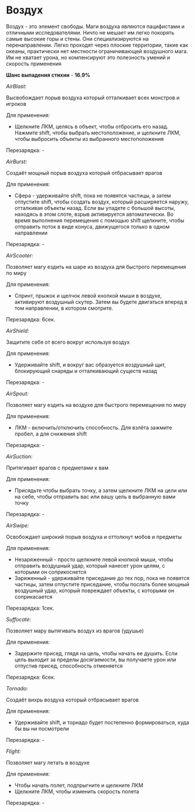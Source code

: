 # Воздух

&#x20;Воздух - это элемент свободы. Маги воздуха являются пацифистами и отличными исследователями. Ничто не мешает им легко покорять самые высокие горы и стены. Они специализируются на перенаправлении. Легко проходят через плоские территории, такие как океаны, практически нет местности ограничивающей воздушного мага. Им не хватает урона, но компенсируют это полезность умений и скорость применения

**Шанс выпадения стихии** - **16.9%**&#x20;

_AirBlast:_

Высвобождает порыв воздуха который отталкивает всех монстров и игроков

Для применения:&#x20;

* &#x20;Щелкните ЛКМ, целясь в объект, чтобы отбросить его назад. Нажмите shift, чтобы выбрать местоположение, и щелкните ЛКМ, чтобы выбросить объекты из выбранного местоположения

Перезарядка: -

_AirBurst:_

Создаёт мощный порыв воздуха который отбрасывает врагов

Для применения:&#x20;

* &#x20;Сфера - удерживайте shift, пока не появятся частицы, а затем отпустите shift, чтобы создать воздух, который расширяется наружу, отталкивая объекты назад. Если вы упадете с большой высоты, находясь в этом слоте, взрыв активируется автоматически.  Во время выполнения перемещения с помощью shift щелкните, чтобы отправить поток в виде конуса, движущегося только в одном направлении

Перезарядка: -

_AirScooter:_

Позволяет магу ездить на шаре из воздуха для быстрого перемещения по миру

Для применения:&#x20;

* &#x20;Спринт, прыжок и щелчок левой кнопкой мыши в воздухе, активируют воздушный скутер. Затем вы будете двигаться вперед в том направлении, в котором смотрите.

Перезарядка: 6сек.

_AirShield:_

Защитите себя от всего вокруг используя воздух

Для применения:&#x20;

* &#x20;Удерживайте shift, и вокруг вас образуется воздушный щит, блокирующий снаряды и отталкивающий существ назад

Перезарядка: -

_AirSpout:_

Позволяет магу ездить на воздухе для быстрого перемещения по миру

Для применения:

* &#x20;ЛКМ - включить/отключить способность. Для взлёта зажмите пробел, а для снижения shift

Перезарядка: -

_AirSuction:_

Притягивает врагов с предметами к вам

Для применения:&#x20;

* &#x20;Присядьте чтобы выбрать точку, а затем щелкните ЛКМ на цели или на себе, чтобы отправить вас или вашу цель в выбранную вами точку

Перезарядка: -

_AirSwipe:_

Освобождает широкий порыв воздуха и оттолкнут мобов и предметы

Для применения:&#x20;

* &#x20;Незаряженный - просто щелкните левой кнопкой мыши, чтобы отправить воздушный удар, который нанесет урон целям, с которыми он соприкоснется
* Заряженный - удерживайте приседание до тех пор, пока не появятся частицы, затем отпустите приседание, чтобы послать более мощный воздушный удар, который повреждает объекты, с которыми он соприкасается

Перезарядка: 1сек.

_Suffocate:_

Позволяет мару вытягивать воздух из врагов (удушье)

Для применения: &#x20;

* &#x20;Задержите присед, глядя на цель, чтобы начать ее душить. Если цель выходит за пределы досягаемости, вы получаете урон или отпустив присед, способность отменяется

Перезарядка: 6сек.

_Tornado:_

Создаёт вихрь воздуха который отбрасывает врагов

Для применения:&#x20;

* Удерживайте shift, и торнадо будет постепенно формироваться, куда бы вы ни посмотрели

Перезарядка: -

_Flight:_

Позволяет магу летать в воздухе

Для применения:

* Чтобы начать полет, подпрыгните и щелкните ЛКМ
* Щелкните ЛКМ, чтобы изменить скорость полета

Перезарядка: -

